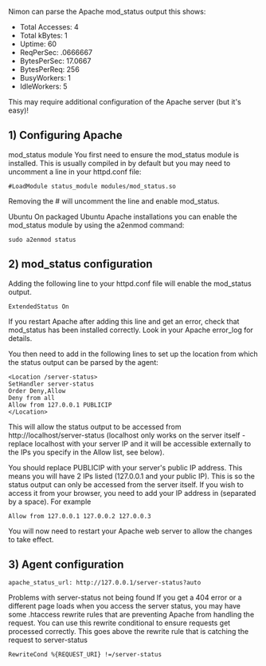Nimon can parse the Apache mod_status output this shows:

 - Total Accesses: 4
 - Total kBytes: 1
 - Uptime: 60
 - ReqPerSec: .0666667
 - BytesPerSec: 17.0667
 - BytesPerReq: 256
 - BusyWorkers: 1
 - IdleWorkers: 5
 
This may require additional configuration of the Apache server (but it's easy)!

## 1) Configuring Apache

mod_status module
You first need to ensure the mod_status module is installed. This is usually compiled in by default but you may need to uncomment a line in your httpd.conf file: 

    #LoadModule status_module modules/mod_status.so
Removing the # will uncomment the line and enable mod_status.

Ubuntu
On packaged Ubuntu Apache installations you can enable the mod_status module by using the a2enmod command:

    sudo a2enmod status
    
## 2) mod_status configuration

Adding the following line to your httpd.conf file will enable the mod_status output. 

    ExtendedStatus On

If you restart Apache after adding this line and get an error, check that mod_status has been installed correctly. Look in your Apache error_log for details.

You then need to add in the following lines to set up the location from which the status output can be parsed by the agent: 

    <Location /server-status>
    SetHandler server-status
    Order Deny,Allow
    Deny from all
    Allow from 127.0.0.1 PUBLICIP
    </Location>
    
This will allow the status output to be accessed from http://localhost/server-status (localhost only works on the server itself - replace localhost with your server IP and it will be accessible externally to the IPs you specify in the Allow list, see below).

You should replace PUBLICIP with your server's public IP address. This means you will have 2 IPs listed (127.0.0.1 and your public IP). This is so the status output can only be accessed from the server itself. If you wish to access it from your browser, you need to add your IP address in (separated by a space). For example

    Allow from 127.0.0.1 127.0.0.2 127.0.0.3
    
You will now need to restart your Apache web server to allow the changes to take effect. 

## 3) Agent configuration

    apache_status_url: http://127.0.0.1/server-status?auto

Problems with server-status not being found
If you get a 404 error or a different page loads when you access the server status, you may have some .htaccess rewrite rules that are preventing Apache from handling the request. You can use this rewrite conditional to ensure requests get processed correctly. This goes above the rewrite rule that is catching the request to server-status 

    RewriteCond %{REQUEST_URI} !=/server-status